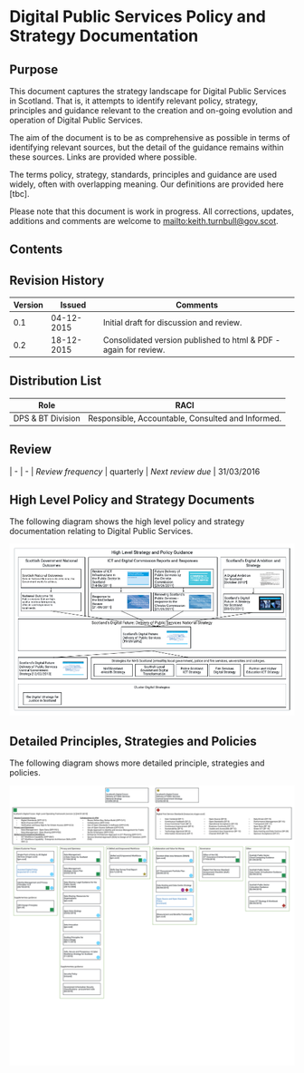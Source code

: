 # Digital Public Services Policy and Strategy Documentation


## Purpose

This document captures the strategy landscape for Digital Public Services in Scotland.  That is, it attempts to identify relevant policy, strategy, principles and guidance relevant to the creation and on-going evolution and operation of Digital Public Services.

The aim of the document is to be as comprehensive as possible in terms of identifying relevant sources, but the detail of the guidance remains within these sources.  Links are provided where possible.

The terms policy, strategy, standards, principles and guidance are used widely, often with overlapping meaning.  Our definitions are provided here [tbc].

Please note that this document is work in progress.  All corrections, updates, additions and comments are welcome to <mailto:keith.turnbull@gov.scot>.

## Contents

<!--TOC max1-->


## Revision History

| Version | Issued     | Comments
| -       | -          | -
|     0.1 | 04-12-2015 | Initial draft for discussion and review. |
| 0.2 | 18-12-2015 | Consolidated version published to html & PDF - again for review. |


## Distribution List

| Role                     | RACI                                      |
| -                  | -
| DPS & BT Division | Responsible, Accountable, Consulted and Informed. |



## Review

| -                  | -
| *Review frequency* | quarterly
| *Next review due*  | 31/03/2016


## High Level Policy and Strategy Documents

The following diagram shows the high level policy and strategy documentation relating to Digital Public Services.

<map name="GraffleExportHLPAS">  <area shape=rect coords="46,514,179,555" href="http://www.gov.scot/Publications/2014/08/5429">  <area shape=rect coords="690,416,799,457" href="http://www.firescotland.gov.uk/media/669265/140925_item_9a_ict_digital_strategy_appendix.pdf">  <area shape=rect coords="29,260,957,370" href="http://www.gov.scot/Publications/2012/09/6272/0">  <area shape=rect coords="810,416,943,457" href="http://www.sfc.ac.uk/funding/FundingOutcomes/Learners/ictstrategy/ICTStrategy.aspx">  <area shape=rect coords="577,416,686,457" href="http://www.spa.police.uk/assets/126884/175734/item14-ict-strategic-blueprint">  <area shape=rect coords="435,416,568,457" href="http://lgictstrategy.org.uk">  <area shape=rect coords="292,416,425,457" href="http://www.gov.scot/Publications/2015/03/5705/0">  <area shape=rect coords="39,87,247,151" href="http://www.gov.scot/About/Performance/scotPerforms/outcome">  <area shape=rect coords="182,406,259,454" href="http://www.gov.scot/Publications/2013/02/4411/0">  <area shape=rect coords="29,393,269,467" href="http://www.gov.scot/Publications/2013/02/4411/0">  <area shape=rect coords="739,89,947,153" href="http://www.gov.scot/Publications/2010/10/Digital/Digital-Ambition">  <area shape=rect coords="620,95,697,143" href="http://www.gov.scot/Publications/2011/06/27154527/0">  <area shape=rect coords="498,87,706,151" href="http://www.gov.scot/Publications/2011/06/27154527/0">  <area shape=rect coords="407,96,483,144" href="http://www.gov.scot/Publications/2011/06/15104329/0">  <area shape=rect coords="282,87,490,151" href="http://www.gov.scot/Publications/2011/06/15104329/0">  <area shape=rect coords="407,176,484,224" href="http://www.gov.scot/Publications/2011/09/21103403/0">  <area shape=rect coords="282,168,490,232" href="http://www.gov.scot/Publications/2011/09/21103403/0">  <area shape=rect coords="387,286,627,360" href="http://www.gov.scot/Publications/2012/09/6272/0">  <area shape=rect coords="864,182,940,230" href="http://www.gov.scot/Publications/2011/03/04162416/0">  <area shape=rect coords="739,174,947,238" href="http://www.gov.scot/Publications/2011/03/04162416/0">  <area shape=rect coords="621,176,698,224" href="http://www.gov.scot/Publications/2011/09/21104740/0">  <area shape=rect coords="498,168,706,232" href="http://www.gov.scot/Publications/2011/09/21104740/0">  <area shape=rect coords="39,168,247,232" href="http://www.gov.scot/About/Performance/scotPerforms/outcome/pubServ"> </map> <img border=0 src="images/highlevelstrategypolicy.png" usemap="#GraffleExportHLPAS"> 

## Detailed Principles, Strategies and Policies

The following diagram shows more detailed principle, strategies and policies.

<map name="GraffleExportDPSP"> 	<area shape=rect coords="1077,451,1285,515" href="http://confluence.digital.gov.uk/display/MGV/Digital+First+Standard:+Assessment+Checklist"> 	<area shape=rect coords="299,1105,507,1169" href="http://www.gov.scot/Topics/Government/Procurement/policy/SPPNSSPANS/policy-notes/SPPN2014/3-2014"> 	<area shape=rect coords="40,642,248,706" href="https://www.gov.uk/design-principles"> 	<area shape=rect coords="1336,535,1544,599" href="http://www.gov.scot/Publications/2015/04/4179"> 	<area shape=rect coords="1336,451,1544,515" href="http://www.gov.scot/Publications/2015/04/2741"> 	<area shape=rect coords="1077,367,1285,431" href="http://www.gov.scot/Topics/Economy/digital/CIO/Assurance"> 	<area shape=rect coords="1336,370,1544,434" href="http://www.gov.scot/Publications/2015/04/1707"> 	<area shape=rect coords="558,444,766,508" href="http://www.gov.scot/Topics/Economy/digital/digitalservices/workforce/SGA"> 	<area shape=rect coords="202,563,221,582" href="http://www.gov.scot/Topics/Economy/digital/digitalservices/datamanagement/IdentityandPrivacy/IdentityManagementandPrivacyPrinciplesV2"> 	<area shape=circle coords="236,573,9" href="http://www.gov.scot/Topics/Economy/digital/digitalservices/datamanagement/IdentityandPrivacy/IdentityManagementandPrivacyPrinciplesV2"> 	<area shape=rect coords="40,522,248,586" href="http://www.gov.scot/Topics/Economy/digital/digitalservices/datamanagement/IdentityandPrivacy/IdentityManagementandPrivacyPrinciplesV2"> 	<area shape=circle coords="1013,420,9" href="http://www.gov.scot/Topics/Economy/digital/digitalservices/strategy"> 	<area shape=rect coords="818,367,1026,431" href="http://www.gov.scot/Publications/2014/04/1578/0"> 	<area shape=rect coords="558,367,766,431" href="http://www.gov.scot/Topics/Economy/digital/digitalservices/workforce"> 	<area shape=rect coords="817,694,1025,758" href="http://www.gov.scot/Topics/Economy/digital/digitalservices/MandBframework"> 	<area shape=rect coords="818,451,1026,515" href="http://www.gov.scot/Topics/Government/Procurement/directory/ictportfolioplan/ictpppdown"> 	<area shape=rect coords="299,1026,507,1090" href="http://intranet/InExec/SEAndMe/IT/StrategiesPolicies/SecurityPolicy/intro"> 	<area shape=rect coords="299,908,507,972" href="http://www.gov.scot/Publications/2015/11/2023"> 	<area shape=rect coords="40,367,248,431" href="http://www.gov.scot/Topics/Economy/digital/digitalservices/mygovscot"> 	<area shape=rect coords="299,828,507,892" href="http://www.gov.scot/Publications/2012/11/9015/0"> 	<area shape=rect coords="299,751,507,815" href="http://www.gov.scot/Topics/Economy/digital/digitalservices/datamanagement/datainnovation"> 	<area shape=rect coords="299,674,507,738" href="http://www.gov.scot/Publications/2015/02/6614/0"> 	<area shape=rect coords="299,598,507,662" href="http://www.gov.scot/Topics/Economy/digital/digitalservices/datamanagement/datasharing/shareresponsibly"> 	<area shape=rect coords="299,521,507,585" href="http://www.gov.scot/Publications/2004/10/20158/45768"> 	<area shape=rect coords="299,444,507,508" href="http://www.gov.scot/Publications/2015/02/5136/0"> 	<area shape=rect coords="816,15,1056,95" href="http://www.gov.scot/Publications/2013/02/4411/0"> 	<area shape=rect coords="535,15,775,95" href="http://www.gov.scot/Publications/2012/09/6272/0"> 	<area shape=rect coords="817,532,1025,596" href="http://www.gov.scot/Publications/2014/04/1578/0"> 	<area shape=rect coords="299,367,507,431" href="http://www.gov.scot/Topics/Economy/digital/digitalservices/datamanagement/dmbvfs/dmbvfspdf"> 	<area shape=rect coords="1336,619,1544,683" href="http://www.gov.scot/Topics/Economy/digital/digitalservices/greenict"> 	<area shape=rect coords="1069,172,1318,295" href="http://www.gov.scot/Publications/2015/04/4179"> 	<area shape=rect coords="816,124,1574,300" href="http://resources.mygov.scot/standards/digital-first/"> 	<area shape=rect coords="389,170,772,319" href="http://www.gov.scot/Publications/2015/07/2901"> 	<area shape=rect coords="20,170,402,326" href="http://www.gov.scot/Publications/2015/07/2901"> 	<area shape=rect coords="17,124,775,329" href="http://www.gov.scot/Publications/2015/07/2901"> </map>
<img border=0 src="images/lowlevelstrategies.png" usemap="#GraffleExportDPSP">
